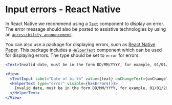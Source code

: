 # Input errors - React Native

In React Native we recommend using a [`Text`](https://reactnative.dev/docs/text) component to display an error. The error message should also be posted to assistive technologies by using an [`accessibility announcement`](../Techniques/accessibility-announcement.md).

You can also use a package for displaying errors, such as [React Native Paper](https://callstack.github.io/react-native-paper/index.html). This package includes a [`HelperText`](https://callstack.github.io/react-native-paper/docs/components/HelperText/) component which can be used for displaying errors. The type should be set to `error` for errors.

```jsx
<Text>Invalid date, must be in the form DD/MM/YYYY, for example, 01/01/2000</Text>

<View>
  <TextInput label="Date of birth" value={text} onChangeText={onChangeText} />
  <HelperText type="error" visible={hasErrors()}>
    Invalid date, must be in the form DD/MM/YYYY, for example, 01/01/2000
  </HelperText>
</View>
```
